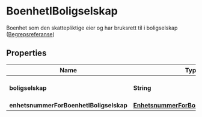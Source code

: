 

# BoenhetIBoligselskap

Boenhet som den skattepliktige eier og har bruksrett til i boligselskap (<a href='https://data.skatteetaten.no/web/datakatalog/begrep/410ab745-9202-11e6-8b61-82ab1fa1f30b'>Begrepsreferanse</a>)

## Properties

| Name | Type | Description | Notes |
|------------ | ------------- | ------------- | -------------|
|**boligselskap** | **String** | 9 sifret nummer gitt de som er registrert i Enhetsregisteret. (&lt;a href&#x3D;&#39;https://data.skatteetaten.no/web/datakatalog/begrep/20b2e1a8-9fe1-11e5-a9f8-e4115b280940&#39;&gt;Begrepsreferanse&lt;/a&gt;) |  [optional] |
|**enhetsnummerForBoenhetIBoligselskap** | [**EnhetsnummerForBoenhetIBoligselskap**](EnhetsnummerForBoenhetIBoligselskap.md) |  |  [optional] |




